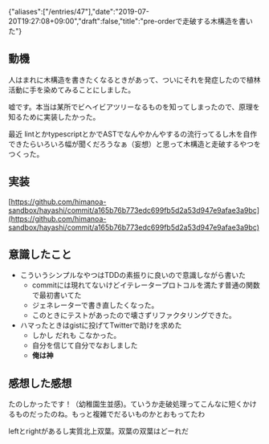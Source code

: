 {"aliases":["/entries/47"],"date":"2019-07-20T19:27:08+09:00","draft":false,"title":"pre-orderで走破する木構造を書いた"}
## 動機

人はまれに木構造を書きたくなるときがあって、ついにそれを発症したので植林活動に手を染めてみることにしました。

嘘です。本当は某所でビヘイビアツリーなるものを知ってしまったので、原理を知るために実装したかった。

最近 lintとかtypescriptとかでASTでなんやかんやするの流行ってるし木を自作できたらいろいろ幅が聞くだろうなぁ（妄想）と思って木構造と走破するやつをつくった。

## 実装

[https://github.com/himanoa-sandbox/hayashi/commit/a165b76b773edc699fb5d2a53d947e9afae3a9bc](https://github.com/himanoa-sandbox/hayashi/commit/a165b76b773edc699fb5d2a53d947e9afae3a9bc)

## 意識したこと

- こういうシンプルなやつはTDDの素振りに良いので意識しながら書いた
  - commitには現れてないけどイテレータープロトコルを満たす普通の関数で最初書いてた
  - ジェネレーターで書き直したくなった。
  - このときにテストがあったので壊さずリファクタリングできた。
- ハマったときはgistに投げてTwitterで助けを求めた
  - しかし だれも こなかった。
  - 自分を信じて自分でなおしました
  - **俺は神**

## 感想した感想

たのしかったです！（幼稚園生並感)。ていうか走破処理ってこんなに短くかけるものだったのね。もっと複雑でだるいものかとおもってたわ

leftとrightがあるし実質北上双葉。双葉の双葉はどーれだ
